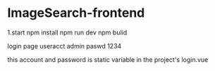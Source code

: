 # ImageSearch-frontend
1.start
npm install 
npm run dev
npm bulid

login page 
useracct  admin
paswd     1234

this account and password is static variable in the project's login.vue 
